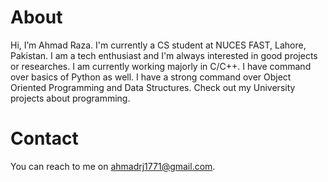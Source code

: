 # About
Hi, I’m Ahmad Raza. I'm currently a CS student at NUCES FAST, Lahore, Pakistan.
I am a tech enthusiast and I'm always interested in good projects or researches.
I am currently working majorly in C/C++. I have command over basics of Python as well. I have a strong command over Object Oriented Programming and Data Structures.
Check out my University projects about programming.
# Contact
You can reach to me on ahmadrj1771@gmail.com.
